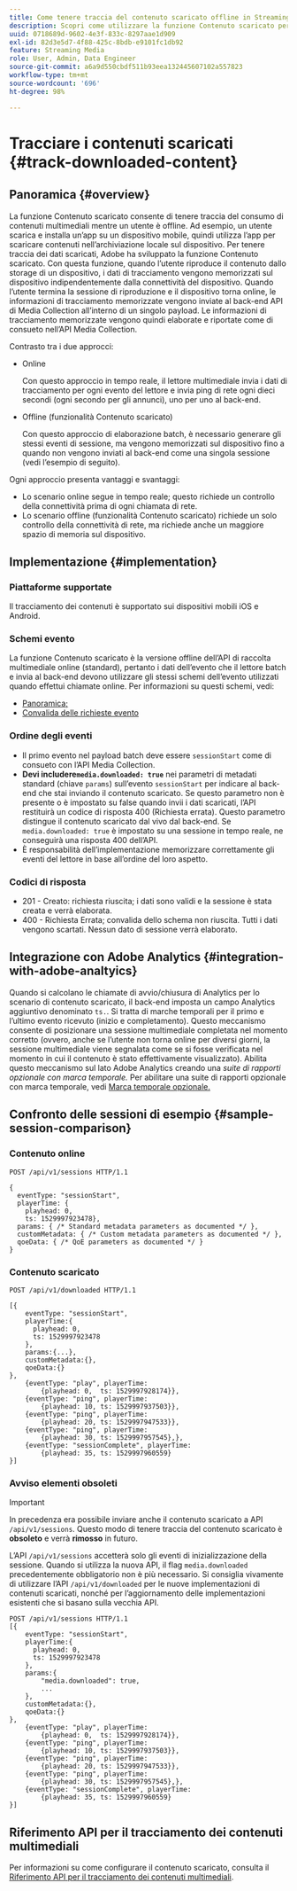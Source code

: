 ```yaml
---
title: Come tenere traccia del contenuto scaricato offline in Streaming Media Collection
description: Scopri come utilizzare la funzione Contenuto scaricato per tenere traccia del consumo di contenuti multimediali quando un utente è offline.
uuid: 0718689d-9602-4e3f-833c-8297aae1d909
exl-id: 82d3e5d7-4f88-425c-8bdb-e9101fc1db92
feature: Streaming Media
role: User, Admin, Data Engineer
source-git-commit: a6a9d550cbdf511b93eea132445607102a557823
workflow-type: tm+mt
source-wordcount: '696'
ht-degree: 98%

---
```


# Tracciare i contenuti scaricati {#track-downloaded-content}

## Panoramica  {#overview}

La funzione Contenuto scaricato consente di tenere traccia del consumo di contenuti multimediali mentre un utente è offline. Ad esempio, un utente scarica e installa un’app su un dispositivo mobile, quindi utilizza l’app per scaricare contenuti nell’archiviazione locale sul dispositivo. Per tenere traccia dei dati scaricati, Adobe ha sviluppato la funzione Contenuto scaricato. Con questa funzione, quando l’utente riproduce il contenuto dallo storage di un dispositivo, i dati di tracciamento vengono memorizzati sul dispositivo indipendentemente dalla connettività del dispositivo. Quando l’utente termina la sessione di riproduzione e il dispositivo torna online, le informazioni di tracciamento memorizzate vengono inviate al back-end API di Media Collection all’interno di un singolo payload. Le informazioni di tracciamento memorizzate vengono quindi elaborate e riportate come di consueto nell’API Media Collection.

Contrasto tra i due approcci:

* Online

  Con questo approccio in tempo reale, il lettore multimediale invia i dati di tracciamento per ogni evento del lettore e invia ping di rete ogni dieci secondi (ogni secondo per gli annunci), uno per uno al back-end.

* Offline (funzionalità Contenuto scaricato)

  Con questo approccio di elaborazione batch, è necessario generare gli stessi eventi di sessione, ma vengono memorizzati sul dispositivo fino a quando non vengono inviati al back-end come una singola sessione (vedi l’esempio di seguito).

Ogni approccio presenta vantaggi e svantaggi:
* Lo scenario online segue in tempo reale; questo richiede un controllo della connettività prima di ogni chiamata di rete.
* Lo scenario offline (funzionalità Contenuto scaricato) richiede un solo controllo della connettività di rete, ma richiede anche un maggiore spazio di memoria sul dispositivo.

## Implementazione {#implementation}

### Piattaforme supportate

Il tracciamento dei contenuti è supportato sui dispositivi mobili iOS e Android.

### Schemi evento

La funzione Contenuto scaricato è la versione offline dell’API di raccolta multimediale online (standard), pertanto i dati dell’evento che il lettore batch e invia al back-end devono utilizzare gli stessi schemi dell’evento utilizzati quando effettui chiamate online. Per informazioni su questi schemi, vedi:
* [Panoramica;](/help/implementation/media-collection-api/mc-api-overview.md)
* [Convalida delle richieste evento ](/help/implementation/media-collection-api/mc-api-impl/mc-api-validate-reqs.md)

### Ordine degli eventi

* Il primo evento nel payload batch deve essere `sessionStart` come di consueto con l’API Media Collection.
* **Devi includere`media.downloaded: true`** nei parametri di metadati standard (chiave `params`) sull’evento `sessionStart` per indicare al back-end che stai inviando il contenuto scaricato. Se questo parametro non è presente o è impostato su false quando invii i dati scaricati, l’API restituirà un codice di risposta 400 (Richiesta errata). Questo parametro distingue il contenuto scaricato dal vivo dal back-end. Se `media.downloaded: true` è impostato su una sessione in tempo reale, ne conseguirà una risposta 400 dell’API.
* È responsabilità dell’implementazione memorizzare correttamente gli eventi del lettore in base all’ordine del loro aspetto.

### Codici di risposta

* 201 - Creato: richiesta riuscita; i dati sono validi e la sessione è stata creata e verrà elaborata.
* 400 - Richiesta Errata; convalida dello schema non riuscita. Tutti i dati vengono scartati. Nessun dato di sessione verrà elaborato.

## Integrazione con Adobe Analytics {#integration-with-adobe-analtyics}

Quando si calcolano le chiamate di avvio/chiusura di Analytics per lo scenario di contenuto scaricato, il back-end imposta un campo Analytics aggiuntivo denominato `ts.`. Si tratta di marche temporali per il primo e l’ultimo evento ricevuto (inizio e completamento). Questo meccanismo consente di posizionare una sessione multimediale completata nel momento corretto (ovvero, anche se l’utente non torna online per diversi giorni, la sessione multimediale viene segnalata come se si fosse verificata nel momento in cui il contenuto è stato effettivamente visualizzato). Abilita questo meccanismo sul lato Adobe Analytics creando una _suite di rapporti opzionale con marca temporale._ Per abilitare una suite di rapporti opzionale con marca temporale, vedi [Marca temporale opzionale.](https://experienceleague.adobe.com/docs/analytics/admin/admin-tools/timestamp-optional.html?lang=it)

## Confronto delle sessioni di esempio {#sample-session-comparison}

### Contenuto online

```
POST /api/v1/sessions HTTP/1.1

{
  eventType: "sessionStart",
  playerTime: {
    playhead: 0,  
    ts: 1529997923478},  
  params: { /* Standard metadata parameters as documented */ },  
  customMetadata: { /* Custom metadata parameters as documented */ },  
  qoeData: { /* QoE parameters as documented */ }
}
```

### Contenuto scaricato

```
POST /api/v1/downloaded HTTP/1.1

[{
    eventType: "sessionStart",
    playerTime:{
      playhead: 0,
      ts: 1529997923478
    },  
    params:{...},
    customMetadata:{},  
    qoeData:{}
},
    {eventType: "play", playerTime:
        {playhead: 0,  ts: 1529997928174}},
    {eventType: "ping", playerTime:
        {playhead: 10, ts: 1529997937503}},
    {eventType: "ping", playerTime:
        {playhead: 20, ts: 1529997947533}},
    {eventType: "ping", playerTime:
        {playhead: 30, ts: 1529997957545},},
    {eventType: "sessionComplete", playerTime:
        {playhead: 35, ts: 1529997960559}
}]
```

### Avviso elementi obsoleti

>[!IMPORTANT]
>
>In precedenza era possibile inviare anche il contenuto scaricato a API `/api/v1/sessions`. Questo modo di tenere traccia del contenuto scaricato è **obsoleto** e verrà **rimosso** in futuro.


L’API `/api/v1/sessions` accetterà solo gli eventi di inizializzazione della sessione.
Quando si utilizza la nuova API, il flag `media.downloaded` precedentemente obbligatorio non è più necessario.
Si consiglia vivamente di utilizzare l’API `/api/v1/downloaded` per le nuove implementazioni di contenuti scaricati, nonché per l’aggiornamento delle implementazioni esistenti che si basano sulla vecchia API.


```
POST /api/v1/sessions HTTP/1.1
[{
    eventType: "sessionStart",
    playerTime:{
      playhead: 0,
      ts: 1529997923478
    },
    params:{
        "media.downloaded": true,
        ...
    },
    customMetadata:{},  
    qoeData:{}
},
    {eventType: "play", playerTime:
        {playhead: 0,  ts: 1529997928174}},
    {eventType: "ping", playerTime:
        {playhead: 10, ts: 1529997937503}},
    {eventType: "ping", playerTime:
        {playhead: 20, ts: 1529997947533}},
    {eventType: "ping", playerTime:
        {playhead: 30, ts: 1529997957545},},
    {eventType: "sessionComplete", playerTime:
        {playhead: 35, ts: 1529997960559}
}]
```

## Riferimento API per il tracciamento dei contenuti multimediali

Per informazioni su come configurare il contenuto scaricato, consulta il [Riferimento API per il tracciamento dei contenuti multimediali](https://developer.adobe.com/client-sdks/documentation/adobe-media-analytics/api-reference/).
